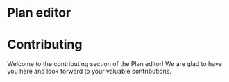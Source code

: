 # Plan editor

# Contributing
Welcome to the contributing section of the Plan editor! We are glad to have you here and look forward to your valuable contributions.

# 